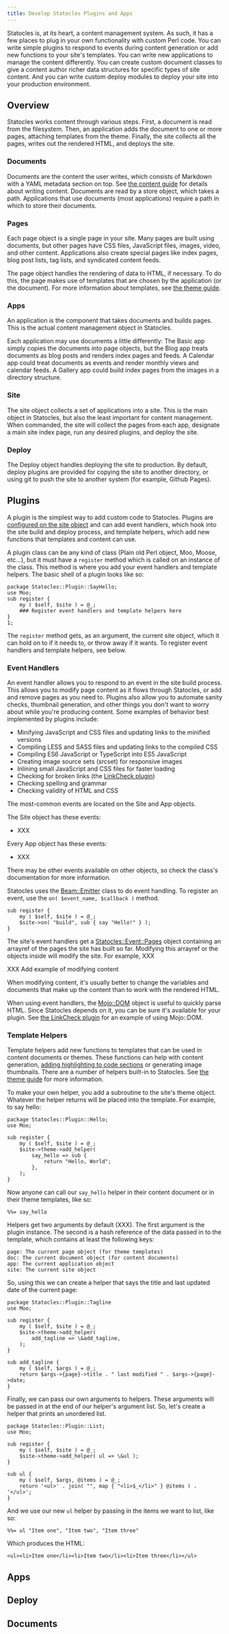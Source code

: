 ```yaml
---
title: Develop Statocles Plugins and Apps
---
```


Statocles is, at its heart, a content management system. As such, it has
a few places to plug in your own functionality with custom Perl code.
You can write simple plugins to respond to events during content
generation or add new functions to your site's templates. You can write
new applications to manage the content differently. You can create
custom document classes to give a content author richer data structures
for specific types of site content. And you can write custom deploy
modules to deploy your site into your production environment.

## Overview

Statocles works content through various steps. First, a document is read
from the filesystem. Then, an application adds the document to one or
more pages, attaching templates from the theme. Finally, the site
collects all the pages, writes out the rendered HTML, and deploys the
site.

### Documents

Documents are the content the user writes, which consists of Markdown
with a YAML metadata section on top. See [the content guide]() for
details about writing content. Documents are read by a store object,
which takes a path. Applications that use documents (most applications)
require a path in which to store their documents.

### Pages

Each page object is a single page in your site. Many pages are built
using documents, but other pages have CSS files, JavaScript files,
images, video, and other content. Applications also create special pages
like index pages, blog post lists, tag lists, and syndicated content
feeds.

The page object handles the rendering of data to HTML, if necessary. To
do this, the page makes use of templates that are chosen by the
application (or the document). For more information about templates, see
[the theme guide]().

### Apps

An application is the component that takes documents and builds pages.
This is the actual content management object in Statocles.

Each application may use documents a little differently: The Basic app
simply copies the documents into page objects, but the Blog app treats
documents as blog posts and renders index pages and feeds. A Calendar
app could treat documents as events and render monthly views and
calendar feeds. A Gallery app could build index pages from the images in
a directory structure.

### Site

The site object collects a set of applications into a site. This is the
main object in Statocles, but also the least important for content
management. When commanded, the site will collect the pages from each
app, designate a main site index page, run any desired plugins, and
deploy the site.

### Deploy

The Deploy object handles deploying the site to production. By default,
deploy plugins are provided for copying the site to another directory,
or using git to push the site to another system (for example, Github
Pages).

## Plugins

A plugin is the simplest way to add custom code to Statocles. Plugins
are [configured on the site object](../config/#Plugins) and can add
event handlers, which hook into the site build and deploy process, and
template helpers, which add new functions that templates and content can
use.

A plugin class can be any kind of class (Plain old Perl object, Moo,
Moose, etc...), but it must have a `register` method which is called on
an instance of the class. This method is where you add your event
handlers and template helpers. The basic shell of a plugin looks like
so:

    package Statocles::Plugin::SayHello;
    use Moo;
    sub register {
        my ( $self, $site ) = @_;
        ### Register event handlers and template helpers here
    }
    1;

The `register` method gets, as an argument, the current site object,
which it can hold on to if it needs to, or throw away if it wants. To
register event handlers and template helpers, see below.

### Event Handlers

An event handler allows you to respond to an event in the site build
process. This allows you to modify page content as it flows through
Statocles, or add and remove pages as you need to. Plugins also allow
you to automate sanity checks, thumbnail generation, and other things
you don't want to worry about while you're producing content. Some
examples of behavior best implemented by plugins include:

* Minifying JavaScript and CSS files and updating links to the minified
  versions
* Compiling LESS and SASS files and updating links to the compiled CSS
* Compiling ES6 JavaScript or TypeScript into ES5 JavaScript
* Creating image source sets (srcset) for responsive images
* Inlining small JavaScript and CSS files for faster loading
* Checking for broken links (the [LinkCheck plugin]())
* Checking spelling and grammar
* Checking validity of HTML and CSS

The most-common events are located on the Site and App objects.

The Site object has these events:

* XXX

Every App object has these events:

* XXX

There may be other events available on other objects, so check the
class's documentation for more information.

Statocles uses the [Beam::Emitter]() class to do event handling. To
register an event, use the `on( $event_name, $callback )` method.

    sub register {
        my ( $self, $site ) = @_;
        $site->on( "build", sub { say "Hello!" } );
    }

The site's event handlers get a [Statocles::Event::Pages]() object
containing an arrayref of the pages the site has built so far. Modifying
this arrayref or the objects inside will modify the site. For example,
XXX

XXX Add example of modifying content

When modifying content, it's usually better to change the variables and
documents that make up the content than to work with the rendered HTML.

When using event handlers, the [Mojo::DOM]() object is useful to quickly
parse HTML. Since Statocles depends on it, you can be sure it's
available for your plugin. See [the LinkCheck plugin]() for an example
of using Mojo::DOM.

### Template Helpers

Template helpers add new functions to templates that can be used in
content documents or themes. These functions can help with content
generation, [adding highlighting to code sections]() or generating image
thumbnails. There are a number of helpers built-in to Statocles. See
[the theme guide](../theme/#Helpers) for more information.

To make your own helper, you add a subroutine to the site's theme
object. Whatever the helper returns will be placed into the template.
For example, to say hello:

    package Statocles::Plugin::Hello;
    use Moo;

    sub register {
        my ( $self, $site ) = @_;
        $site->theme->add_helper(
            say_hello => sub {
                return "Hello, World";
            },
        );
    }

Now anyone can call our `say_hello` helper in their content document or
in their theme templates, like so:

    %%= say_hello

Helpers get two arguments by default (XXX). The first argument is the
plugin instance. The second is a hash reference of the data passed in to
the template, which contains at least the following keys:

    page: The current page object (for theme templates)
    doc: The current document object (for content documents)
    app: The current application object
    site: The current site object

So, using this we can create a helper that says the title and last
updated date of the current page:

    package Statocles::Plugin::Tagline
    use Moo;

    sub register {
        my ( $self, $site ) = @_;
        $site->theme->add_helper(
            add_tagline => \&add_tagline,
        );
    }

    sub add_tagline {
        my ( $self, $args ) = @_;
        return $args->{page}->title . " last modified " . $args->{page}->date;
    }

Finally, we can pass our own arguments to helpers. These arguments will
be passed in at the end of our helper's argument list. So, let's create
a helper that prints an unordered list.

    package Statocles::Plugin::List;
    use Moo;

    sub register {
        my ( $self, $site ) = @_;
        $site->theme->add_helper( ul => \&ul );
    }

    sub ul {
        my ( $self, $args, @items ) = @_;
        return '<ul>' . join( "", map { "<li>$_</li>" } @items ) . '</ul>';
    }

And we use our new `ul` helper by passing in the items we want to list, like so:

    %%= ul "Item one", "Item two", "Item three"

Which produces the HTML:

    <ul><li>Item one</li><li>Item two</li><li>Item three</li></ul>

## Apps

## Deploy

## Documents
